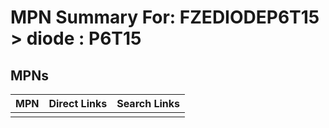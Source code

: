 



# MPN Summary For: FZEDIODEP6T15 > diode : P6T15

## MPNs
  

|MPN|Direct Links|Search Links|
| :--- | :--- | :--- |
||||
